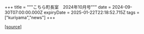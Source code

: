 +++
title = """こちら町長室　2024年10月号"""
date = 2024-09-30T07:00:00.000Z
expiryDate = 2025-01-22T22:18:52.715Z
tags = ["kuriyama","news"]
+++


[[source]](https://www.town.kuriyama.hokkaido.jp/site/mayor/28931.html)
